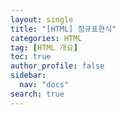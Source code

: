 ```yaml
---
layout: single
title: "[HTML] 정규표현식"
categories: HTML
tag: [HTML 개요]
toc: true
author_profile: false
sidebar:
  nav: "docs"
search: true
---
```

